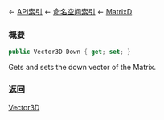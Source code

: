 ← [API索引](Api-Index) ← [命名空间索引](Namespace-Index) ← [MatrixD](VRageMath.MatrixD)

### 概要

```csharp
public Vector3D Down { get; set; }
```

Gets and sets the down vector of the Matrix.

### 返回

[Vector3D](VRageMath.Vector3D)


